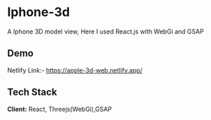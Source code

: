 # Iphone-3d
A Iphone  3D model view, Here I used React.js with WebGi and GSAP 
## Demo
Netlify Link:- https://apple-3d-web.netlify.app/





## Tech Stack

**Client:** React, Threejs(WebGi),GSAP


